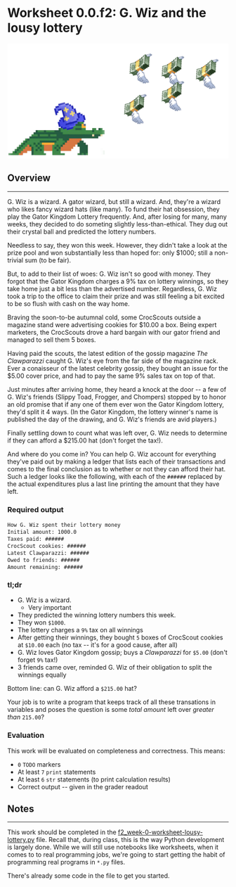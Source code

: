 # Worksheet 0.0.f2: G. Wiz and the lousy lottery

![Paper chase](https://raw.githubusercontent.com/allegheny-college-sandbox/cmpsc-100-spring-2020-lab-04/media/media/g-wiz-lousy-lottery.png)

## Overview

---

G. Wiz is a wizard. A gator wizard, but still a wizard. And, they're a wizard who likes fancy wizard hats (like many). To fund their hat obsession, they play the Gator Kingdom Lottery frequently. And, after losing for many, many weeks, they decided to do someting slightly less-than-ethical. They dug out their crystal ball and predicted the lottery numbers.

Needless to say, they won this week. However, they didn't take a look at the prize pool and won substantially less than hoped for: only $1000; still a non-trivial sum (to be fair).

But, to add to their list of woes: G. Wiz isn't so good with money. They forgot that the Gator Kingdom charges a 9% tax on lottery winnings, so they take home just a bit less than the advertised number. Regardless, G. Wiz took a trip to the office to claim their prize and was still feeling a bit excited to be so flush with cash on the way home.

Braving the soon-to-be autumnal cold, some CrocScouts outside a magazine stand were advertising cookies for $10.00 a box. Being expert marketers, the CrocScouts drove a hard bargain with our gator friend and managed to sell them 5 boxes.

Having paid the scouts, the latest edition of the gossip magazine _The Clawparazzi_ caught G. Wiz's eye from the far side of the magazine rack. Ever a conaisseur of the latest celebrity gossip, they bought an issue for the $5.00 cover price, and had to pay the same 9% sales tax on top of that.

Just minutes after arriving home, they heard a knock at the door -- a few of G. Wiz's friends (Slippy Toad, Frogger, and Chompers) stopped by to honor an old promise that if any one of them ever won the Gator Kingdom lottery, they'd split it 4 ways. (In the Gator Kingdom, the lottery winner's name is published the day of the drawing, and G. Wiz's friends are avid players.)

Finally settling down to count what was left over, G. Wiz needs to determine if they can afford a $215.00 hat (don't forget the tax!).

And where do you come in? You can help G. Wiz account for everything they've paid out by making a ledger that lists each of their transactions and comes to the final conclusion as to whether or not they can afford their hat. Such a ledger looks like the following, with each of the `######` replaced by the actual expenditures plus a last line printing the amount that they have left.

### Required output

```
How G. Wiz spent their lottery money
Initial amount: 1000.0
Taxes paid: ######
CrocScout cookies: ######
Latest Clawparazzi: ######
Owed to friends: ######
Amount remaining: ######
```

### tl;dr

* G. Wiz is a wizard.
  * Very important
* They predicted the winning lottery numbers this week.
* They won `$1000`.
* The lottery charges a `9%` tax on all winnings
* After getting their winnings, they bought `5` boxes of CrocScout cookies at `$10.00` each (no tax -- it's for a good cause, after all)
* G. Wiz loves Gator Kingdom gossip; buys a _Clawparazzi_ for `$5.00` (don't forget `9%` tax!)
* 3 friends came over, reminded G. Wiz of their obligation to split the winnings equally

Bottom line: can G. Wiz afford a `$215.00` hat?

Your job is to write a program that keeps track of all these transations in variables and poses the question is some _total amount_ left over _greater than_ `215.00`?

### Evaluation

This work will be evaluated on completeness and correctness. This means:

* `0` `TODO` markers
* At least `7` `print` statements
* At least `6` `str` statements (to print calculation results)
* Correct output -- given in the grader readout

## Notes

---

This work should be completed in the [f2_week-0-worksheet-lousy-lottery.py](f2_week-0-worksheet-lousy-lottery.py) file. Recall that, during class, this is the way Python development is largely done. While we will still use notebooks like worksheets, when it comes to to real programming jobs, we're going to start getting the habit of programming real programs in `*.py` files.

There's already some code in the file to get you started.